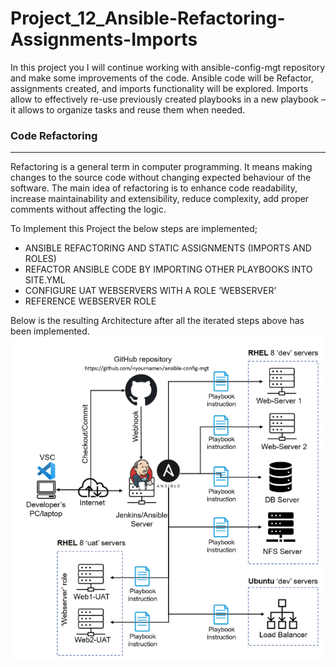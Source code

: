 # Project_12_Ansible-Refactoring-Assignments-Imports
In this project you I will  continue working with ansible-config-mgt repository and make some improvements of the code. Ansible code will be Refactor, assignments created, and imports functionality will be explored. Imports allow to effectively re-use previously created playbooks in a new playbook – it allows  to organize  tasks and reuse them when needed.
### Code Refactoring
___
Refactoring is a general term in computer programming. It means making changes to the source code without changing expected behaviour of the software. The main idea of refactoring is to enhance code readability, increase maintainability and extensibility, reduce complexity, add proper comments without affecting the logic.

To Implement this Project the below steps are implemented;
* ANSIBLE REFACTORING AND STATIC ASSIGNMENTS (IMPORTS AND ROLES)
* REFACTOR ANSIBLE CODE BY IMPORTING OTHER PLAYBOOKS INTO SITE.YML
* CONFIGURE UAT WEBSERVERS WITH A ROLE ‘WEBSERVER’
* REFERENCE WEBSERVER ROLE

Below is the resulting Architecture after all the iterated steps above has been implemented.
![arch](./Project_12_Images/Architecture.PNG)